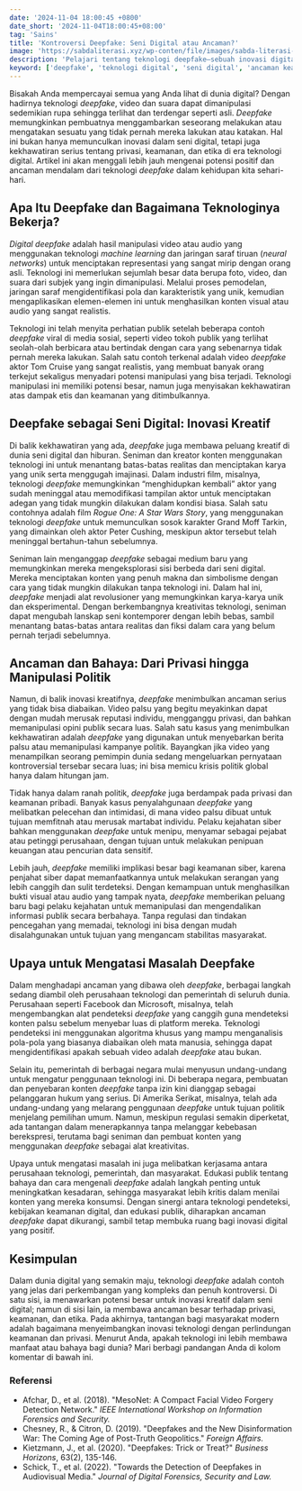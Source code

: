 ```yaml
---
date: '2024-11-04 18:00:45 +0800'
date_short: '2024-11-04T18:00:45+08:00'
tag: 'Sains'
title: 'Kontroversi Deepfake: Seni Digital atau Ancaman?'
image: 'https://sabdaliterasi.xyz/wp-conten/file/images/sabda-literasi-kontroversi-deepfake-seni-digital-atau-ancaman.jpg'
description: 'Pelajari tentang teknologi deepfake—sebuah inovasi digital yang kontroversial, apakah ia lebih membawa manfaat bagi seni atau ancaman bagi keamanan dan privasi?'
keyword: ['deepfake', 'teknologi digital', 'seni digital', 'ancaman keamanan', 'privasi digital', 'manipulasi politik']
---
```

<p>Bisakah Anda mempercayai semua yang Anda lihat di dunia digital? Dengan hadirnya teknologi <em>deepfake</em>, video dan suara dapat dimanipulasi sedemikian rupa sehingga terlihat dan terdengar seperti asli. <em>Deepfake</em> memungkinkan pembuatnya menggambarkan seseorang melakukan atau mengatakan sesuatu yang tidak pernah mereka lakukan atau katakan. Hal ini bukan hanya memunculkan inovasi dalam seni digital, tetapi juga kekhawatiran serius tentang privasi, keamanan, dan etika di era teknologi digital. Artikel ini akan menggali lebih jauh mengenai potensi positif dan ancaman mendalam dari teknologi <em>deepfake</em> dalam kehidupan kita sehari-hari.</p><h2><strong>Apa Itu Deepfake dan Bagaimana Teknologinya Bekerja?</strong></h2><p><em>Digital deepfake</em> adalah hasil manipulasi video atau audio yang menggunakan teknologi <em>machine learning</em> dan jaringan saraf tiruan (<em>neural networks</em>) untuk menciptakan representasi yang sangat mirip dengan orang asli. Teknologi ini memerlukan sejumlah besar data berupa foto, video, dan suara dari subjek yang ingin dimanipulasi. Melalui proses pemodelan, jaringan saraf mengidentifikasi pola dan karakteristik yang unik, kemudian mengaplikasikan elemen-elemen ini untuk menghasilkan konten visual atau audio yang sangat realistis.</p><p>Teknologi ini telah menyita perhatian publik setelah beberapa contoh <em>deepfake</em> viral di media sosial, seperti video tokoh publik yang terlihat seolah-olah berbicara atau bertindak dengan cara yang sebenarnya tidak pernah mereka lakukan. Salah satu contoh terkenal adalah video <em>deepfake</em> aktor Tom Cruise yang sangat realistis, yang membuat banyak orang terkejut sekaligus menyadari potensi manipulasi yang bisa terjadi. Teknologi manipulasi ini memiliki potensi besar, namun juga menyisakan kekhawatiran atas dampak etis dan keamanan yang ditimbulkannya.</p><h2><strong>Deepfake sebagai Seni Digital: Inovasi Kreatif</strong></h2><p>Di balik kekhawatiran yang ada, <em>deepfake</em> juga membawa peluang kreatif di dunia seni digital dan hiburan. Seniman dan kreator konten menggunakan teknologi ini untuk menantang batas-batas realitas dan menciptakan karya yang unik serta menggugah imajinasi. Dalam industri film, misalnya, teknologi <em>deepfake</em> memungkinkan “menghidupkan kembali” aktor yang sudah meninggal atau memodifikasi tampilan aktor untuk menciptakan adegan yang tidak mungkin dilakukan dalam kondisi biasa. Salah satu contohnya adalah film <em>Rogue One: A Star Wars Story</em>, yang menggunakan teknologi <em>deepfake</em> untuk memunculkan sosok karakter Grand Moff Tarkin, yang dimainkan oleh aktor Peter Cushing, meskipun aktor tersebut telah meninggal bertahun-tahun sebelumnya.</p><p>Seniman lain menganggap <em>deepfake</em> sebagai medium baru yang memungkinkan mereka mengeksplorasi sisi berbeda dari seni digital. Mereka menciptakan konten yang penuh makna dan simbolisme dengan cara yang tidak mungkin dilakukan tanpa teknologi ini. Dalam hal ini, <em>deepfake</em> menjadi alat revolusioner yang memungkinkan karya-karya unik dan eksperimental. Dengan berkembangnya kreativitas teknologi, seniman dapat mengubah lanskap seni kontemporer dengan lebih bebas, sambil menantang batas-batas antara realitas dan fiksi dalam cara yang belum pernah terjadi sebelumnya.</p><h2><strong>Ancaman dan Bahaya: Dari Privasi hingga Manipulasi Politik</strong></h2><p>Namun, di balik inovasi kreatifnya, <em>deepfake</em> menimbulkan ancaman serius yang tidak bisa diabaikan. Video palsu yang begitu meyakinkan dapat dengan mudah merusak reputasi individu, mengganggu privasi, dan bahkan memanipulasi opini publik secara luas. Salah satu kasus yang menimbulkan kekhawatiran adalah <em>deepfake</em> yang digunakan untuk menyebarkan berita palsu atau memanipulasi kampanye politik. Bayangkan jika video yang menampilkan seorang pemimpin dunia sedang mengeluarkan pernyataan kontroversial tersebar secara luas; ini bisa memicu krisis politik global hanya dalam hitungan jam.</p><p>Tidak hanya dalam ranah politik, <em>deepfake</em> juga berdampak pada privasi dan keamanan pribadi. Banyak kasus penyalahgunaan <em>deepfake</em> yang melibatkan pelecehan dan intimidasi, di mana video palsu dibuat untuk tujuan memfitnah atau merusak martabat individu. Pelaku kejahatan siber bahkan menggunakan <em>deepfake</em> untuk menipu, menyamar sebagai pejabat atau petinggi perusahaan, dengan tujuan untuk melakukan penipuan keuangan atau pencurian data sensitif.</p><p>Lebih jauh, <em>deepfake</em> memiliki implikasi besar bagi keamanan siber, karena penjahat siber dapat memanfaatkannya untuk melakukan serangan yang lebih canggih dan sulit terdeteksi. Dengan kemampuan untuk menghasilkan bukti visual atau audio yang tampak nyata, <em>deepfake</em> memberikan peluang baru bagi pelaku kejahatan untuk memanipulasi dan mengendalikan informasi publik secara berbahaya. Tanpa regulasi dan tindakan pencegahan yang memadai, teknologi ini bisa dengan mudah disalahgunakan untuk tujuan yang mengancam stabilitas masyarakat.</p><h2><strong>Upaya untuk Mengatasi Masalah Deepfake</strong></h2><p>Dalam menghadapi ancaman yang dibawa oleh <em>deepfake</em>, berbagai langkah sedang diambil oleh perusahaan teknologi dan pemerintah di seluruh dunia. Perusahaan seperti Facebook dan Microsoft, misalnya, telah mengembangkan alat pendeteksi <em>deepfake</em> yang canggih guna mendeteksi konten palsu sebelum menyebar luas di platform mereka. Teknologi pendeteksi ini menggunakan algoritma khusus yang mampu menganalisis pola-pola yang biasanya diabaikan oleh mata manusia, sehingga dapat mengidentifikasi apakah sebuah video adalah <em>deepfake</em> atau bukan.</p><p>Selain itu, pemerintah di berbagai negara mulai menyusun undang-undang untuk mengatur penggunaan teknologi ini. Di beberapa negara, pembuatan dan penyebaran konten <em>deepfake</em> tanpa izin kini dianggap sebagai pelanggaran hukum yang serius. Di Amerika Serikat, misalnya, telah ada undang-undang yang melarang penggunaan <em>deepfake</em> untuk tujuan politik menjelang pemilihan umum. Namun, meskipun regulasi semakin diperketat, ada tantangan dalam menerapkannya tanpa melanggar kebebasan berekspresi, terutama bagi seniman dan pembuat konten yang menggunakan <em>deepfake</em> sebagai alat kreativitas.</p><p>Upaya untuk mengatasi masalah ini juga melibatkan kerjasama antara perusahaan teknologi, pemerintah, dan masyarakat. Edukasi publik tentang bahaya dan cara mengenali <em>deepfake</em> adalah langkah penting untuk meningkatkan kesadaran, sehingga masyarakat lebih kritis dalam menilai konten yang mereka konsumsi. Dengan sinergi antara teknologi pendeteksi, kebijakan keamanan digital, dan edukasi publik, diharapkan ancaman <em>deepfake</em> dapat dikurangi, sambil tetap membuka ruang bagi inovasi digital yang positif.</p><h2>Kesimpulan</h2><p>Dalam dunia digital yang semakin maju, teknologi <em>deepfake</em> adalah contoh yang jelas dari perkembangan yang kompleks dan penuh kontroversi. Di satu sisi, ia menawarkan potensi besar untuk inovasi kreatif dalam seni digital; namun di sisi lain, ia membawa ancaman besar terhadap privasi, keamanan, dan etika. Pada akhirnya, tantangan bagi masyarakat modern adalah bagaimana menyeimbangkan inovasi teknologi dengan perlindungan keamanan dan privasi. Menurut Anda, apakah teknologi ini lebih membawa manfaat atau bahaya bagi dunia? Mari berbagi pandangan Anda di kolom komentar di bawah ini.</p><h3>Referensi</h3><ul><li>Afchar, D., et al. (2018). "MesoNet: A Compact Facial Video Forgery Detection Network." <em>IEEE International Workshop on Information Forensics and Security.</em></li><li>Chesney, R., &amp; Citron, D. (2019). "Deepfakes and the New Disinformation War: The Coming Age of Post-Truth Geopolitics." <em>Foreign Affairs.</em></li><li>Kietzmann, J., et al. (2020). "Deepfakes: Trick or Treat?" <em>Business Horizons</em>, 63(2), 135-146.</li><li>Schick, T., et al. (2022). "Towards the Detection of Deepfakes in Audiovisual Media." <em>Journal of Digital Forensics, Security and Law.</em></li></ul>

